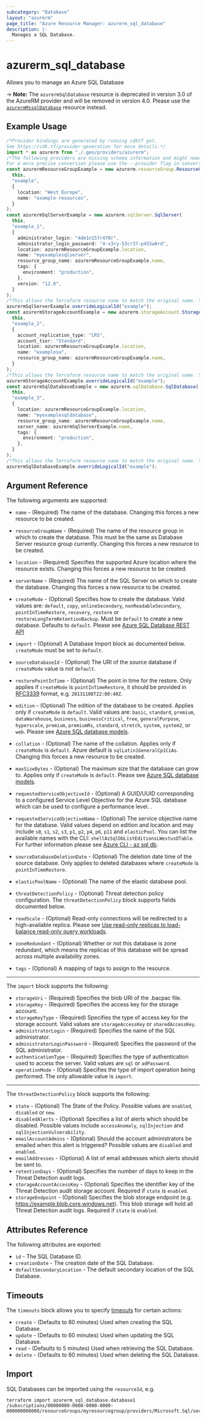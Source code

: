 ```yaml
---
subcategory: "Database"
layout: "azurerm"
page_title: "Azure Resource Manager: azurerm_sql_database"
description: |-
  Manages a SQL Database.
---
```


# azurerm\_sql\_database

Allows you to manage an Azure SQL Database

\-> **Note:** The `azurermSqlDatabase` resource is deprecated in version 3.0 of the AzureRM provider and will be removed in version 4.0. Please use the [`azurermMssqlDatabase`](https://registry.terraform.io/providers/hashicorp/azurerm/latest/docs/resources/mssql_database) resource instead.

## Example Usage

```typescript
/*Provider bindings are generated by running cdktf get.
See https://cdk.tf/provider-generation for more details.*/
import * as azurerm from "./.gen/providers/azurerm";
/*The following providers are missing schema information and might need manual adjustments to synthesize correctly: azurerm.
For a more precise conversion please use the --provider flag in convert.*/
const azurermResourceGroupExample = new azurerm.resourceGroup.ResourceGroup(
  this,
  "example",
  {
    location: "West Europe",
    name: "example-resources",
  }
);
const azurermSqlServerExample = new azurerm.sqlServer.SqlServer(
  this,
  "example_1",
  {
    administrator_login: "4dm1n157r470r",
    administrator_login_password: "4-v3ry-53cr37-p455w0rd",
    location: azurermResourceGroupExample.location,
    name: "myexamplesqlserver",
    resource_group_name: azurermResourceGroupExample.name,
    tags: {
      environment: "production",
    },
    version: "12.0",
  }
);
/*This allows the Terraform resource name to match the original name. You can remove the call if you don't need them to match.*/
azurermSqlServerExample.overrideLogicalId("example");
const azurermStorageAccountExample = new azurerm.storageAccount.StorageAccount(
  this,
  "example_2",
  {
    account_replication_type: "LRS",
    account_tier: "Standard",
    location: azurermResourceGroupExample.location,
    name: "examplesa",
    resource_group_name: azurermResourceGroupExample.name,
  }
);
/*This allows the Terraform resource name to match the original name. You can remove the call if you don't need them to match.*/
azurermStorageAccountExample.overrideLogicalId("example");
const azurermSqlDatabaseExample = new azurerm.sqlDatabase.SqlDatabase(
  this,
  "example_3",
  {
    location: azurermResourceGroupExample.location,
    name: "myexamplesqldatabase",
    resource_group_name: azurermResourceGroupExample.name,
    server_name: azurermSqlServerExample.name,
    tags: {
      environment: "production",
    },
  }
);
/*This allows the Terraform resource name to match the original name. You can remove the call if you don't need them to match.*/
azurermSqlDatabaseExample.overrideLogicalId("example");

```

## Argument Reference

The following arguments are supported:

*   `name` - (Required) The name of the database. Changing this forces a new resource to be created.

*   `resourceGroupName` - (Required) The name of the resource group in which to create the database. This must be the same as Database Server resource group currently. Changing this forces a new resource to be created.

*   `location` - (Required) Specifies the supported Azure location where the resource exists. Changing this forces a new resource to be created.

*   `serverName` - (Required) The name of the SQL Server on which to create the database. Changing this forces a new resource to be created.

*   `createMode` - (Optional) Specifies how to create the database. Valid values are: `default`, `copy`, `onlineSecondary`, `nonReadableSecondary`, `pointInTimeRestore`, `recovery`, `restore` or `restoreLongTermRetentionBackup`. Must be `default` to create a new database. Defaults to `default`. Please see [Azure SQL Database REST API](https://docs.microsoft.com/rest/api/sql/databases/createorupdate#createmode)

*   `import` - (Optional) A Database Import block as documented below. `createMode` must be set to `default`.

*   `sourceDatabaseId` - (Optional) The URI of the source database if `createMode` value is not `default`.

*   `restorePointInTime` - (Optional) The point in time for the restore. Only applies if `createMode` is `pointInTimeRestore`, it should be provided in [RFC3339](https://www.rfc-editor.org/rfc/rfc3339) format, e.g. `20131108T22:00:40Z`.

*   `edition` - (Optional) The edition of the database to be created. Applies only if `createMode` is `default`. Valid values are: `basic`, `standard`, `premium`, `dataWarehouse`, `business`, `businessCritical`, `free`, `generalPurpose`, `hyperscale`, `premium`, `premiumRs`, `standard`, `stretch`, `system`, `system2`, or `web`. Please see [Azure SQL database models](https://docs.microsoft.com/azure/azure-sql/database/purchasing-models?view=azuresql).

*   `collation` - (Optional) The name of the collation. Applies only if `createMode` is `default`. Azure default is `sqlLatin1GeneralCp1CiAs`. Changing this forces a new resource to be created.

*   `maxSizeBytes` - (Optional) The maximum size that the database can grow to. Applies only if `createMode` is `default`. Please see [Azure SQL database models](https://docs.microsoft.com/azure/azure-sql/database/purchasing-models?view=azuresql).

*   `requestedServiceObjectiveId` - (Optional) A GUID/UUID corresponding to a configured Service Level Objective for the Azure SQL database which can be used to configure a performance level.
    .

*   `requestedServiceObjectiveName` - (Optional) The service objective name for the database. Valid values depend on edition and location and may include `s0`, `s1`, `s2`, `s3`, `p1`, `p2`, `p4`, `p6`, `p11` and `elasticPool`. You can list the available names with the CLI: `shellAzSqlDbListEditionsLWestusOTable`. For further information please see [Azure CLI - az sql db](https://docs.microsoft.com/cli/azure/sql/db?view=azure-cli-latest#az-sql-db-list-editions).

*   `sourceDatabaseDeletionDate` - (Optional) The deletion date time of the source database. Only applies to deleted databases where `createMode` is `pointInTimeRestore`.

*   `elasticPoolName` - (Optional) The name of the elastic database pool.

*   `threatDetectionPolicy` - (Optional) Threat detection policy configuration. The `threatDetectionPolicy` block supports fields documented below.

*   `readScale` - (Optional) Read-only connections will be redirected to a high-available replica. Please see [Use read-only replicas to load-balance read-only query workloads](https://docs.microsoft.com/azure/sql-database/sql-database-read-scale-out).

*   `zoneRedundant` - (Optional) Whether or not this database is zone redundant, which means the replicas of this database will be spread across multiple availability zones.

*   `tags` - (Optional) A mapping of tags to assign to the resource.

***

The `import` block supports the following:

* `storageUri` - (Required) Specifies the blob URI of the .bacpac file.
* `storageKey` - (Required) Specifies the access key for the storage account.
* `storageKeyType` - (Required) Specifies the type of access key for the storage account. Valid values are `storageAccessKey` or `sharedAccessKey`.
* `administratorLogin` - (Required) Specifies the name of the SQL administrator.
* `administratorLoginPassword` - (Required) Specifies the password of the SQL administrator.
* `authenticationType` - (Required) Specifies the type of authentication used to access the server. Valid values are `sql` or `adPassword`.
* `operationMode` - (Optional) Specifies the type of import operation being performed. The only allowable value is `import`.

***

The `threatDetectionPolicy` block supports the following:

* `state` - (Optional) The State of the Policy. Possible values are `enabled`, `disabled` or `new`.
* `disabledAlerts` - (Optional) Specifies a list of alerts which should be disabled. Possible values include `accessAnomaly`, `sqlInjection` and `sqlInjectionVulnerability`.
* `emailAccountAdmins` - (Optional) Should the account administrators be emailed when this alert is triggered? Possible values are `disabled` and `enabled`.
* `emailAddresses` - (Optional) A list of email addresses which alerts should be sent to.
* `retentionDays` - (Optional) Specifies the number of days to keep in the Threat Detection audit logs.
* `storageAccountAccessKey` - (Optional) Specifies the identifier key of the Threat Detection audit storage account. Required if `state` is `enabled`.
* `storageEndpoint` - (Optional) Specifies the blob storage endpoint (e.g. <https://example.blob.core.windows.net>). This blob storage will hold all Threat Detection audit logs. Required if `state` is `enabled`.

## Attributes Reference

The following attributes are exported:

* `id` - The SQL Database ID.
* `creationDate` - The creation date of the SQL Database.
* `defaultSecondaryLocation` - The default secondary location of the SQL Database.

## Timeouts

The `timeouts` block allows you to specify [timeouts](https://www.terraform.io/language/resources/syntax#operation-timeouts) for certain actions:

* `create` - (Defaults to 60 minutes) Used when creating the SQL Database.
* `update` - (Defaults to 60 minutes) Used when updating the SQL Database.
* `read` - (Defaults to 5 minutes) Used when retrieving the SQL Database.
* `delete` - (Defaults to 60 minutes) Used when deleting the SQL Database.

## Import

SQL Databases can be imported using the `resourceId`, e.g.

```shell
terraform import azurerm_sql_database.database1 /subscriptions/00000000-0000-0000-0000-000000000000/resourceGroups/myresourcegroup/providers/Microsoft.Sql/servers/myserver/databases/database1
```

